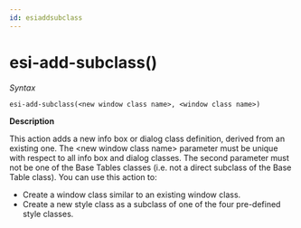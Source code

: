```yaml
---
id: esiaddsubclass
---
```


# esi-add-subclass()

*Syntax*

```
esi-add-subclass(<new window class name>, <window class name>)
```

**Description**

This action adds a new info box or dialog class definition, derived from an existing one. The \<new window class name> parameter must be unique with respect to all info box and dialog classes. The second parameter must not be one of the Base Tables classes (i.e. not a direct subclass of the Base Table class). You can use this action to:

- Create a window class similar to an existing window class.
- Create a new style class as a subclass of one of the four pre-defined style classes.